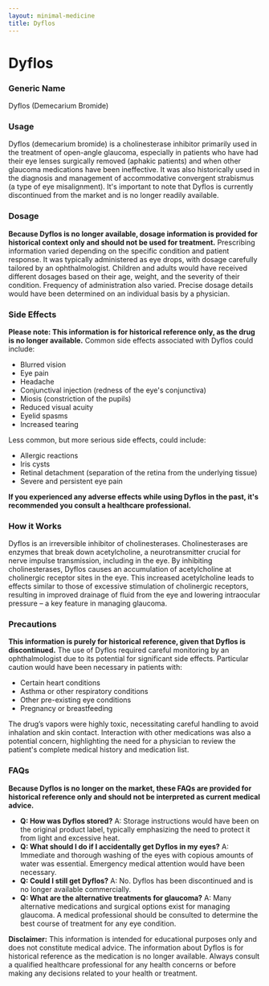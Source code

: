 ```yaml
---
layout: minimal-medicine
title: Dyflos
---
```


# Dyflos
### Generic Name
Dyflos (Demecarium Bromide)

### Usage
Dyflos (demecarium bromide) is a cholinesterase inhibitor primarily used in the treatment of open-angle glaucoma, especially in patients who have had their eye lenses surgically removed (aphakic patients) and when other glaucoma medications have been ineffective.  It was also historically used in the diagnosis and management of accommodative convergent strabismus (a type of eye misalignment).  It's important to note that Dyflos is currently discontinued from the market and is no longer readily available.

### Dosage
**Because Dyflos is no longer available, dosage information is provided for historical context only and should not be used for treatment.**  Prescribing information varied depending on the specific condition and patient response.  It was typically administered as eye drops, with dosage carefully tailored by an ophthalmologist.  Children and adults would have received different dosages based on their age, weight, and the severity of their condition.  Frequency of administration also varied.  Precise dosage details would have been determined on an individual basis by a physician.

### Side Effects
**Please note:  This information is for historical reference only, as the drug is no longer available.**  Common side effects associated with Dyflos could include:

* Blurred vision
* Eye pain
* Headache
* Conjunctival injection (redness of the eye's conjunctiva)
* Miosis (constriction of the pupils)
* Reduced visual acuity
* Eyelid spasms
* Increased tearing

Less common, but more serious side effects, could include:

* Allergic reactions
* Iris cysts
* Retinal detachment (separation of the retina from the underlying tissue)
* Severe and persistent eye pain


**If you experienced any adverse effects while using Dyflos in the past, it's recommended you consult a healthcare professional.**

### How it Works
Dyflos is an irreversible inhibitor of cholinesterases.  Cholinesterases are enzymes that break down acetylcholine, a neurotransmitter crucial for nerve impulse transmission, including in the eye. By inhibiting cholinesterases, Dyflos causes an accumulation of acetylcholine at cholinergic receptor sites in the eye. This increased acetylcholine leads to effects similar to those of excessive stimulation of cholinergic receptors, resulting in improved drainage of fluid from the eye and lowering intraocular pressure – a key feature in managing glaucoma.

### Precautions
**This information is purely for historical reference, given that Dyflos is discontinued.**  The use of Dyflos required careful monitoring by an ophthalmologist due to its potential for significant side effects.  Particular caution would have been necessary in patients with:

* Certain heart conditions
* Asthma or other respiratory conditions
* Other pre-existing eye conditions
* Pregnancy or breastfeeding


The drug’s vapors were highly toxic, necessitating careful handling to avoid inhalation and skin contact.  Interaction with other medications was also a potential concern, highlighting the need for a physician to review the patient's complete medical history and medication list.

### FAQs
**Because Dyflos is no longer on the market, these FAQs are provided for historical reference only and should not be interpreted as current medical advice.**

* **Q: How was Dyflos stored?** A:  Storage instructions would have been on the original product label, typically emphasizing the need to protect it from light and excessive heat.
* **Q:  What should I do if I accidentally get Dyflos in my eyes?** A: Immediate and thorough washing of the eyes with copious amounts of water was essential.  Emergency medical attention would have been necessary.
* **Q:  Could I still get Dyflos?** A:  No. Dyflos has been discontinued and is no longer available commercially.
* **Q: What are the alternative treatments for glaucoma?** A: Many alternative medications and surgical options exist for managing glaucoma. A medical professional should be consulted to determine the best course of treatment for any eye condition.


**Disclaimer:** This information is intended for educational purposes only and does not constitute medical advice.  The information about Dyflos is for historical reference as the medication is no longer available. Always consult a qualified healthcare professional for any health concerns or before making any decisions related to your health or treatment.
